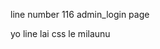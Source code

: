 line number 116 admin_login page <div><?php if(isset($status))echo $status;?></div> yo line lai css le milaunu
